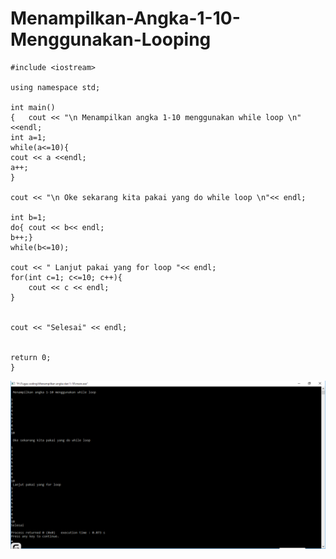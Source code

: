 # Menampilkan-Angka-1-10-Menggunakan-Looping
    #include <iostream>

    using namespace std;

    int main()
    {   cout << "\n Menampilkan angka 1-10 menggunakan while loop \n"<<endl;
    int a=1;
    while(a<=10){
    cout << a <<endl;
    a++;
    }

    cout << "\n Oke sekarang kita pakai yang do while loop \n"<< endl;

    int b=1;
    do{ cout << b<< endl;
    b++;}
    while(b<=10);

    cout << " Lanjut pakai yang for loop "<< endl;
    for(int c=1; c<=10; c++){
        cout << c << endl;
    }


    cout << "Selesai" << endl;


    return 0;
    }
   ![img](https://raw.githubusercontent.com/BambangPriam/Menampilkan-Angka-1-10-Menggunakan-Looping/master/Menampilkan%20Angka%201-10%20Menggunakan%20Looping.png)
